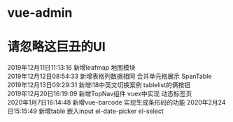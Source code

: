 # vue-admin
# 请忽略这巨丑的UI
2019年12月11日11:13:16  新增leafmap 地图模块  
2019年12月12日08:54:33  新增表格列数据相同 合并单元格展示  SpanTable     
2019年12月13日09:29:31  新增i18中英文切换案例  tablelist的俩按钮   
2019年12月20日16:19:09  新增TopNav组件 vuex中实现 动态标签页    
2020年1月7日16:14:48    新增vue-barcode  实现生成条形码的功能
2020年2月24日15:15:49   新增table 嵌入input  el-date-picker  el-select
